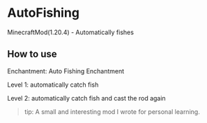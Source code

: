 # AutoFishing
MinecraftMod(1.20.4) - Automatically fishes
## How to use
Enchantment: Auto Fishing Enchantment

Level 1: automatically catch fish

Level 2: automatically catch fish and cast the rod again

> tip: A small and interesting mod I wrote for personal learning.